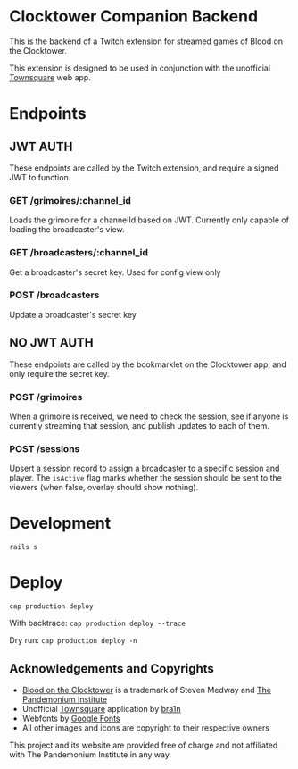 # Clocktower Companion Backend
This is the backend of a Twitch extension for streamed games of Blood on the Clocktower.

This extension is designed to be used in conjunction with the unofficial [Townsquare](https://clocktower.online/) web app. 

# Endpoints

## JWT AUTH
These endpoints are called by the Twitch extension, and require a signed JWT to function.

### GET /grimoires/:channel_id
Loads the grimoire for a channelId based on JWT. Currently only capable of loading the broadcaster's view.

### GET /broadcasters/:channel_id
Get a broadcaster's secret key. Used for config view only
    
### POST /broadcasters
Update a broadcaster's secret key


## NO JWT AUTH
These endpoints are called by the bookmarklet on the Clocktower app, and only require the secret key.

### POST /grimoires
When a grimoire is received, we need to check the session,
see if anyone is currently streaming that session,
and publish updates to each of them.

### POST /sessions
Upsert a session record to assign a broadcaster to a specific session and player.
The `isActive` flag marks whether the session should be sent to the viewers (when false, overlay should show nothing).

# Development
`rails s` 

# Deploy

`cap production deploy`

With backtrace:
`cap production deploy --trace`

Dry run:
`cap production deploy -n`

## Acknowledgements and Copyrights
* [Blood on the Clocktower](https://bloodontheclocktower.com/) is a trademark of Steven Medway and [The Pandemonium Institute](https://www.thepandemoniuminstitute.com/)
* Unofficial [Townsquare](https://github.com/bra1n/townsquare) application by [bra1n](https://github.com/bra1n)
* Webfonts by [Google Fonts](https://fonts.google.com/)
* All other images and icons are copyright to their respective owners

This project and its website are provided free of charge and not affiliated with The Pandemonium Institute in any way.